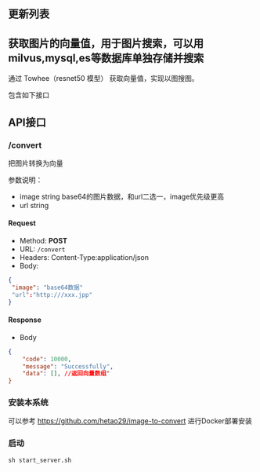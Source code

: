 ## 更新列表

## 获取图片的向量值，用于图片搜索，可以用milvus,mysql,es等数据库单独存储并搜索

通过 Towhee（resnet50 模型） 获取向量值，实现以图搜图。


包含如下接口

## API接口

### /convert

把图片转换为向量

参数说明：
* image string base64的图片数据，和url二选一，image优先级更高
* url string 

#### Request

- Method: **POST**
- URL:  ```/convert```
- Headers: Content-Type:application/json
- Body:

```json
{
 "image": "base64数据"
 "url":"http:///xxx.jpp"
}
```

#### Response

- Body

```json
{
    "code": 10000,
    "message": "Successfully",
    "data": [], //返回向量数组"
}
```
### 安装本系统

可以参考 https://github.com/hetao29/image-to-convert 进行Docker部署安装


### 启动

```
sh start_server.sh
```
